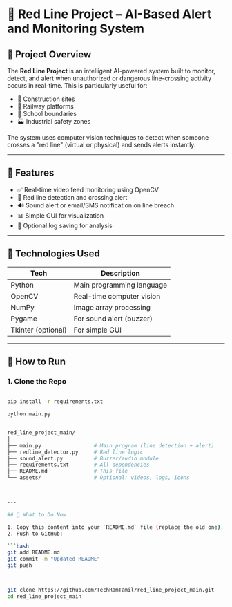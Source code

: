 # 🔴 Red Line Project – AI-Based Alert and Monitoring System

## 📌 Project Overview

The **Red Line Project** is an intelligent AI-powered system built to monitor, detect, and alert when unauthorized or dangerous line-crossing activity occurs in real-time. This is particularly useful for:

- 🚧 Construction sites
- 🚆 Railway platforms
- 🏫 School boundaries
- 🏭 Industrial safety zones

The system uses computer vision techniques to detect when someone crosses a "red line" (virtual or physical) and sends alerts instantly.

---

## 🎯 Features

- ✅ Real-time video feed monitoring using OpenCV
- 🚨 Red line detection and crossing alert
- 🔊 Sound alert or email/SMS notification on line breach
- 📊 Simple GUI for visualization
- 💾 Optional log saving for analysis

---

## 🧠 Technologies Used

| Tech | Description |
|------|-------------|
| Python | Main programming language |
| OpenCV | Real-time computer vision |
| NumPy | Image array processing |
| Pygame | For sound alert (buzzer) |
| Tkinter (optional) | For simple GUI |

---

## 🚀 How to Run

### 1. Clone the Repo

```bash

pip install -r requirements.txt

python main.py


red_line_project_main/
│
├── main.py                 # Main program (line detection + alert)
├── redline_detector.py     # Red line logic
├── sound_alert.py          # Buzzer/audio module
├── requirements.txt        # All dependencies
├── README.md               # This file
└── assets/                 # Optional: videos, logs, icons



---

## 📌 What to Do Now

1. Copy this content into your `README.md` file (replace the old one).
2. Push to GitHub:

```bash
git add README.md
git commit -m "Updated README"
git push



git clone https://github.com/TechRamTamil/red_line_project_main.git
cd red_line_project_main
